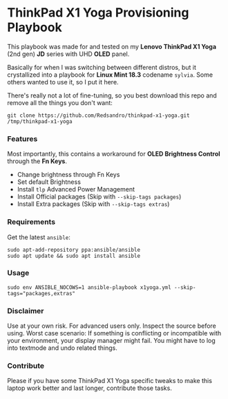 # ThinkPad X1 Yoga Provisioning Playbook

This playbook was made for and tested on my __Lenovo ThinkPad X1 Yoga__ (2nd gen) __JD__ series with UHD __OLED__ panel.

Basically for when I was switching between different distros, but it crystallized into a playbook for __Linux Mint 18.3__ codename `sylvia`. Some others wanted to use it, so I put it here.

There's really not a lot of fine-tuning, so you best download this repo and remove all the things you don't want:

```
git clone https://github.com/Redsandro/thinkpad-x1-yoga.git /tmp/thinkpad-x1-yoga
```

### Features

Most importantly, this contains a workaround for __OLED Brightness Control__ through the __Fn Keys__.

* Change brightness through Fn Keys
* Set default Brightness
* Install `tlp` Advanced Power Management
* Install Official packages (Skip with `--skip-tags packages`)
* Install Extra packages (Skip with `--skip-tags extras`)

### Requirements

Get the latest `ansible`:

```
sudo apt-add-repository ppa:ansible/ansible
sudo apt update && sudo apt install ansible
```

### Usage

```
sudo env ANSIBLE_NOCOWS=1 ansible-playbook x1yoga.yml --skip-tags="packages,extras"
```

### Disclaimer

Use at your own risk. For advanced users only. Inspect the source before using. Worst case scenario: If something is conflicting or incompatible with your environment, your display manager might fail. You might have to log into textmode and undo related things.

### Contribute

Please if you have some ThinkPad X1 Yoga specific tweaks to make this laptop work better and last longer, contribute those tasks.
